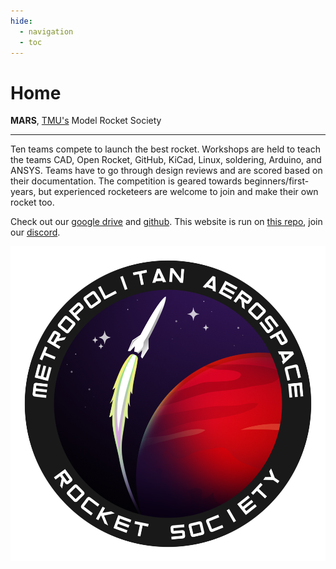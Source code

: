 ```yaml
---
hide:
  - navigation
  - toc
---
```


# Home

**MARS**, [TMU's] Model Rocket Society

---

Ten teams compete to launch the best rocket. Workshops are held to teach the teams CAD, Open Rocket, GitHub, KiCad, Linux, soldering, Arduino, and ANSYS. Teams have to go through design reviews and are scored based on their documentation. The competition is geared towards beginners/first-years, but experienced rocketeers are welcome to join and make their own rocket too.

Check out our [google drive] and [github]. This website is run on [this repo], join our [discord].

[TMU's]: https://www.torontomu.ca/engineering-architectural-science/programs/undergraduate/programs/

[google drive]: https://drive.google.com/drive/folders/1su8x4vkgnDxWnVwPmmk2WvCllnf5fLLx?usp=sharing

[github]: https://github.com/marstmu/avionics_code

[this repo]: https://github.com/marstmu/marswebsite

[discord]: https://discord.gg/BaQZkd2TKj

<div class="image-container">
<a href="https://www.linkedin.com/in/harakhmehta/"><img src="img/logo.png" /></a>
</div>
